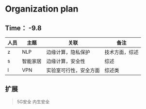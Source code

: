 # Organization plan

## Time： -9.8

| 人员 | 主题 | 关联 | 备注 |
| ----| ---| ---| --|
|z|NLP|边缘计算，隐私保护|技术方面，综述|
|s|智能家居|边缘计算，安全性|综述|
|l|VPN|实验室可行性，安全方面|综述类|

## 扩展
> 5G安全 内生安全

